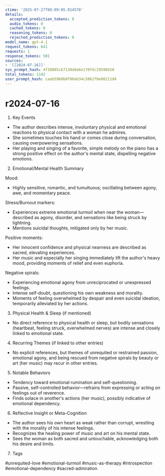```yaml
---
ctime: '2025-07-27T08:09:05.014570'
details:
  accepted_prediction_tokens: 0
  audio_tokens: 0
  cached_tokens: 0
  reasoning_tokens: 0
  rejected_prediction_tokens: 0
model_name: gpt-4.1
request_tokens: 641
requests: 1
response_tokens: 501
sources:
- '[[2024-07-16]]'
sys_prompt_hash: 4f38005cb7130dda6e170fdc29590420
total_tokens: 1142
user_prompt_hash: caeb5960b0f96eb34c5862f0e08211d4
---
```

# r2024-07-16

1. Key Events

- The author describes intense, involuntary physical and emotional reactions to physical contact with a woman he admires.
- She sometimes touches his hand or comes close during conversation, causing overpowering sensations.
- Her playing and singing of a favorite, simple melody on the piano has a strong positive effect on the author's mental state, dispelling negative emotions.

2. Emotional/Mental Health Summary

Mood:
- Highly sensitive, romantic, and tumultuous; oscillating between agony, awe, and momentary peace.

Stress/Burnout markers:
- Experiences extreme emotional turmoil when near the woman—described as agony, disorder, and sensations like being struck by lightning.
- Mentions suicidal thoughts, mitigated only by her music.

Positive moments:
- Her innocent confidence and physical nearness are described as sacred, elevating experiences.
- Her music and especially her singing immediately lift the author's heavy mood, providing moments of relief and even euphoria.

Negative spirals:
- Experiencing emotional agony from unreciprocated or unexpressed feelings.
- Intense self-doubt, questioning his own weakness and morality.
- Moments of feeling overwhelmed by despair and even suicidal ideation, temporarily alleviated by her actions.

3. Physical Health & Sleep (if mentioned)

- No direct reference to physical health or sleep, but bodily sensations (heartbeat, feeling struck, overwhelmed nerves) are intense and closely linked to emotional state.

4. Recurring Themes (if linked to other entries)

- No explicit references, but themes of unrequited or restrained passion, emotional agony, and being rescued from negative spirals by beauty or art (her music) may recur in other entries.

5. Notable Behaviors

- Tendency toward emotional rumination and self-questioning.
- Passive, self-controlled behavior—refrains from expressing or acting on feelings out of reverence.
- Finds solace in another's actions (her music), possibly indicative of emotional dependency.

6. Reflective Insight or Meta-Cognition

- The author sees his own heart as weak rather than corrupt, wrestling with the morality of his intense feelings.
- Recognizes the healing power of music and art on his mental state.
- Sees the woman as both sacred and untouchable, acknowledging both his desire and limits.

7. Tags

#unrequited-love #emotional-turmoil #music-as-therapy #introspection #emotional-dependency #sacred-admiration